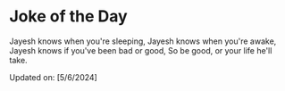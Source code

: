 # Joke of the Day

<!-- #joke -->
Jayesh knows when you're sleeping, Jayesh knows when you're awake, Jayesh knows if you've been bad or good, So be good, or your life he'll take.

Updated on: [5/6/2024]
<!-- #jokeEnd -->